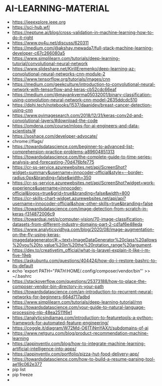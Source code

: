 # AI-LEARNING-MATERIAL
- https://ieeexplore.ieee.org
- https://sci-hub.wf/
- https://neptune.ai/blog/cross-validation-in-machine-learning-how-to-do-it-right
- https://www.py4u.net/discuss/620311
- https://medium.com/@akshay.mewada7/full-stack-machine-learning-developer-c67c266080a5
- https://www.simplilearn.com/tutorials/deep-learning-tutorial/convolutional-neural-network
- https://www.slideshare.net/KirillEremenko/deep-learning-az-convolutional-neural-networks-cnn-module-2
- https://www.tensorflow.org/tutorials/images/cnn
- https://medium.com/geekculture/introduction-to-convolutional-neural-network-with-tensorflow-and-keras-cb52cdc66eaf
- https://medium.com/@mayankverma05032001/binary-classification-using-convolution-neural-network-cnn-model-2635ddcdc510
- https://dphi.tech/notebooks/1537/daanidev/breast-cancer-detection-using-cnn
- https://www.pyimagesearch.com/2018/12/31/keras-conv2d-and-convolutional-layers/#download-the-code
- https://omdena.com/course/mlops-for-ai-engineers-and-data-scientists/#
- https://soshace.com/developer-advocate/
- chrome://flags/
- https://towardsdatascience.com/beginner-to-advanced-list-comprehension-practice-problems-a89604851313
- https://towardsdatascience.com/the-complete-guide-to-time-series-analysis-and-forecasting-70d476bfe775
- https://cr-ss-service.azurewebsites.net/api/ScreenShot?widget=summary&username=innocoder-official&style=--border-radius:0px&branding=false&width=350
- https://cr-ss-service.azurewebsites.net/api/ScreenShot?widget=work-experience&username=innocoder-official&logos=true&grid=true&branding=false&width=800
- https://cr-skills-chart-widget.azurewebsites.net/api/api?username=innocoder-official&show-other-skills=true&branding=false
- https://towardsdatascience.com/image-detection-from-scratch-in-keras-f314872006c9
- https://towardsai.net/p/computer-vision/70-image-classification-datasets-from-different-industry-domains-part-2-cd1af6e48eda
- https://www.analyticsvidhya.com/blog/2020/08/image-augmentation-on-the-fly-using-keras-imagedatagenerator/#:~:text=ImageDataGenerator%20class%20allows%20you%20to,value%20in%20the%20rotation_range%20argument.
- https://dev.to/creativetim_official/what-is-laravel-explain-it-like-i-m-five-19eb
- https://askubuntu.com/questions/404424/how-do-i-restore-bashrc-to-its-default
- echo 'export PATH="$PATH:$HOME/.config/composer/vendor/bin"' >> ~/.bashrc
- https://stackoverflow.com/questions/25373188/how-to-place-the-composer-vendor-bin-directory-in-your-path
- https://towardsdatascience.com/an-introduction-to-recurrent-neural-networks-for-beginners-664d717adbd
- https://www.simplilearn.com/tutorials/deep-learning-tutorial/rnn
- https://towardsdatascience.com/your-guide-to-natural-language-processing-nlp-48ea2511f6e1
- https://analyticsindiamag.com/introduction-to-featuretools-a-python-framework-for-automated-feature-engineering/
- https://coggle.it/diagram/W72Md-O61TiNmYAX/t/subdomains-of-ai
- https://www.netguru.com/blog/product-recommendation-machine-learning
- https://appinventiv.com/blog/how-to-integrate-machine-learning-artificial-intelligence-into-apps/
- https://appinventiv.com/portfolio/pizza-hut-food-delivery-app/
- https://towardsdatascience.com/how-to-build-a-resume-parsing-tool-ae19c062e377
- pip list 
- pip freeze
- 

